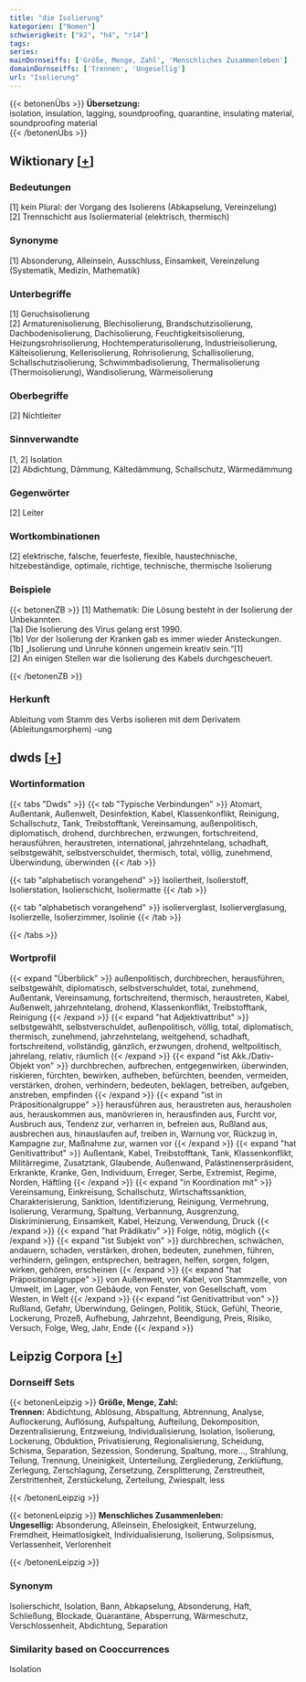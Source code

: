 ```yaml
---
title: "die Isolierung"
kategorien: ["Nomen"]
schwierigkeit: ["k2", "h4", "r14"]
tags:
series:
mainDornseiffs: ['Größe, Menge, Zahl', 'Menschliches Zusammenleben']
domainDornseiffs: ['Trennen', 'Ungesellig']
url: "Isolierung"
---
```


{{< betonenÜbs >}}
**Übersetzung:**  
isolation, insulation, lagging, soundproofing, quarantine, insulating material, soundproofing material  
{{< /betonenÜbs >}}

## Wiktionary [[+](https://de.wiktionary.org/wiki/Isolierung)]

### Bedeutungen
[1] kein Plural: der Vorgang des Isolierens (Abkapselung, Vereinzelung)  
[2] Trennschicht aus Isoliermaterial (elektrisch, thermisch)  

### Synonyme
[1] Absonderung, Alleinsein, Ausschluss, Einsamkeit, Vereinzelung (Systematik, Medizin, Mathematik)  

### Unterbegriffe
[1] Geruchsisolierung  
[2] Armaturenisolierung, Blechisolierung, Brandschutzisolierung, Dachbodenisolierung, Dachisolierung, Feuchtigkeitsisolierung, Heizungsrohrisolierung, Hochtemperaturisolierung, Industrieisolierung, Kälteisolierung, Kellerisolierung, Rohrisolierung, Schallisolierung, Schallschutzisolierung, Schwimmbadisolierung, Thermalisolierung (Thermoisolierung), Wandisolierung, Wärmeisolierung  

### Oberbegriffe
[2] Nichtleiter  

### Sinnverwandte
[1, 2] Isolation  
[2] Abdichtung, Dämmung, Kältedämmung, Schallschutz, Wärmedämmung  

### Gegenwörter
[2] Leiter  

### Wortkombinationen
[2] elektrische, falsche, feuerfeste, flexible, haustechnische, hitzebeständige, optimale, richtige, technische, thermische Isolierung  

### Beispiele
{{< betonenZB >}}
[1] Mathematik: Die Lösung besteht in der Isolierung der Unbekannten.  
[1a] Die Isolierung des Virus gelang erst 1990.  
[1b] Vor der Isolierung der Kranken gab es immer wieder Ansteckungen.  
[1b] „Isolierung und Unruhe können ungemein kreativ sein.“[1]  
[2] An einigen Stellen war die Isolierung des Kabels durchgescheuert.  

{{< /betonenZB >}}
### Herkunft
Ableitung vom Stamm des Verbs isolieren mit dem Derivatem (Ableitungsmorphem) -ung  



## dwds [[+](https://www.dwds.de/wb/Isolierung)]

### Wortinformation
{{< tabs "Dwds" >}}
{{< tab "Typische Verbindungen" >}}
Atomart, Außentank, Außenwelt, Desinfektion, Kabel, Klassenkonflikt, Reinigung, Schallschutz, Tank, Treibstofftank, Vereinsamung, außenpolitisch, diplomatisch, drohend, durchbrechen, erzwungen, fortschreitend, herausführen, heraustreten, international, jahrzehntelang, schadhaft, selbstgewählt, selbstverschuldet, thermisch, total, völlig, zunehmend, Überwindung, überwinden
{{< /tab >}}

{{< tab "alphabetisch vorangehend" >}}
Isoliertheit, Isolierstoff, Isolierstation, Isolierschicht, Isoliermatte
{{< /tab >}}

{{< tab "alphabetisch vorangehend" >}}
isolierverglast, Isolierverglasung, Isolierzelle, Isolierzimmer, Isolinie
{{< /tab >}}

{{< /tabs >}}

### Wortprofil
{{< expand "Überblick" >}} außenpolitisch, durchbrechen, herausführen, selbstgewählt, diplomatisch, selbstverschuldet, total, zunehmend, Außentank, Vereinsamung, fortschreitend, thermisch, heraustreten, Kabel, Außenwelt, jahrzehntelang, drohend, Klassenkonflikt, Treibstofftank, Reinigung {{< /expand >}}
{{< expand "hat Adjektivattribut" >}} selbstgewählt, selbstverschuldet, außenpolitisch, völlig, total, diplomatisch, thermisch, zunehmend, jahrzehntelang, weitgehend, schadhaft, fortschreitend, vollständig, gänzlich, erzwungen, drohend, weltpolitisch, jahrelang, relativ, räumlich {{< /expand >}}
{{< expand "ist Akk./Dativ-Objekt von" >}} durchbrechen, aufbrechen, entgegenwirken, überwinden, riskieren, fürchten, bewirken, aufheben, befürchten, beenden, vermeiden, verstärken, drohen, verhindern, bedeuten, beklagen, betreiben, aufgeben, anstreben, empfinden {{< /expand >}}
{{< expand "ist in Präpositionalgruppe" >}} herausführen aus, heraustreten aus, herausholen aus, herauskommen aus, manövrieren in, herausfinden aus, Furcht vor, Ausbruch aus, Tendenz zur, verharren in, befreien aus, Rußland aus, ausbrechen aus, hinauslaufen auf, treiben in, Warnung vor, Rückzug in, Kampagne zur, Maßnahme zur, warnen vor {{< /expand >}}
{{< expand "hat Genitivattribut" >}} Außentank, Kabel, Treibstofftank, Tank, Klassenkonflikt, Militärregime, Zusatztank, Glaubende, Außenwand, Palästinenserpräsident, Erkrankte, Kranke, Gen, Individuum, Erreger, Serbe, Extremist, Regime, Norden, Häftling {{< /expand >}}
{{< expand "in Koordination mit" >}} Vereinsamung, Einkreisung, Schallschutz, Wirtschaftssanktion, Charakterisierung, Sanktion, Identifizierung, Reinigung, Vermehrung, Isolierung, Verarmung, Spaltung, Verbannung, Ausgrenzung, Diskriminierung, Einsamkeit, Kabel, Heizung, Verwendung, Druck {{< /expand >}}
{{< expand "hat Prädikativ" >}} Folge, nötig, möglich {{< /expand >}}
{{< expand "ist Subjekt von" >}} durchbrechen, schwächen, andauern, schaden, verstärken, drohen, bedeuten, zunehmen, führen, verhindern, gelingen, entsprechen, beitragen, helfen, sorgen, folgen, wirken, gehören, erscheinen {{< /expand >}}
{{< expand "hat Präpositionalgruppe" >}} von Außenwelt, von Kabel, von Stammzelle, von Umwelt, im Lager, von Gebäude, von Fenster, von Gesellschaft, vom Westen, in Welt {{< /expand >}}
{{< expand "ist Genitivattribut von" >}} Rußland, Gefahr, Überwindung, Gelingen, Politik, Stück, Gefühl, Theorie, Lockerung, Prozeß, Aufhebung, Jahrzehnt, Beendigung, Preis, Risiko, Versuch, Folge, Weg, Jahr, Ende {{< /expand >}}

## Leipzig Corpora [[+](https://corpora.uni-leipzig.de/en/res?word=Isolierung&corpusId=deu_newscrawl-public_2018)]

### Dornseiff Sets
{{< betonenLeipzig >}}
**Größe, Menge, Zahl:**  
**Trennen:** Abdichtung, Ablösung, Abspaltung, Abtrennung, Analyse, Auflockerung, Auflösung, Aufspaltung, Aufteilung, Dekomposition, Dezentralisierung, Entzweiung, Individualisierung, Isolation, Isolierung, Lockerung, Obduktion, Privatisierung, Regionalisierung, Scheidung, Schisma, Separation, Sezession, Sonderung, Spaltung, more..., Strahlung, Teilung, Trennung, Uneinigkeit, Unterteilung, Zergliederung, Zerklüftung, Zerlegung, Zerschlagung, Zersetzung, Zersplitterung, Zerstreutheit, Zerstrittenheit, Zerstückelung, Zerteilung, Zwiespalt, less  

{{< /betonenLeipzig >}}


{{< betonenLeipzig >}}
**Menschliches Zusammenleben:**  
**Ungesellig:** Absonderung, Alleinsein, Ehelosigkeit, Entwurzelung, Fremdheit, Heimatlosigkeit, Individualisierung, Isolierung, Solipsismus, Verlassenheit, Verlorenheit  

{{< /betonenLeipzig >}}

### Synonym
Isolierschicht, Isolation, Bann, Abkapselung, Absonderung, Haft, Schließung, Blockade, Quarantäne, Absperrung, Wärmeschutz, Verschlossenheit, Abdichtung, Separation


### Similarity based on Cooccurrences
Isolation

